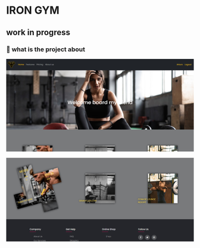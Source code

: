 <!-- IRON GYM -->

# IRON GYM

## work in progress

### 📜 **what is the project about**

<a href="" align="center"><img src="./public/img/READMEPIC1.jpg" alt="" width="1080"></a>

<a href="" align="center"><img src="./public/img/READMEPIC2.jpg" alt="" width="1080"></a>
